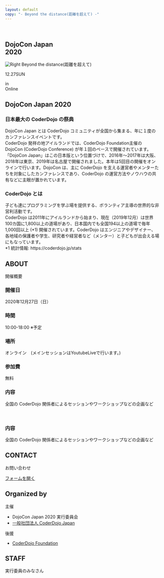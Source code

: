 ```yaml
---
layout: default
copy: "- Beyond the distance(距離を超えて) -"
---
```

<section class="top">
　<link href="/_sass/_variables.sass" rel="stylesheet">
  <!--<img src="{{site.url}}/img/dojocon_brown_oneline.png" alt="DojoConJapan2020" class="top-title-big top-title"
  <img src="{{site.url}}/img/dojocon_brown.png" alt="DojoConJapan2020" class="top-title-small top-title">-->
  <!--<img src="{{site.url}}/img/cloud.png" class="top-cloud" alt="Cloud">-->
  <!--<img src="/img/cover_a.png" alt="(´∀｀*)" class="cover_a">-->
  <h1>DojoCon Japan <br>2020</h1>
  <div class="top-theme"><img src="{{site.url}}/img/svg/right.svg" alt="Right" class="top-right"> Beyond the distance(距離を超えて)</div>
  <p class="top-date">12.27<span>SUN</span></p>
  <p class="top-venue">in<br class="ph">Online<br class="ph"> </p>

  <!--<img src="{{site.url}}/img/home.jpg" alt="(´∀｀*)" class="top-ninja">-->
</section>
<!--<img src="{{site.url}}/img/background.png" class="top-background" alt="Background">-->
<section id="about">
  <h2>DojoCon Japan 2020</h2>
  <div class="text">
    <h3>日本最大の CoderDojo の祭典</h3>
    <p>DojoCon Japan とは CoderDojo コミュニティが全国から集まる、年に１度のカンファレンスイベントです。<br>
CoderDojo 発祥の地アイルランドでは、CoderDojo Foundation主催の DojoCon (CoderDojo Conference) が年１回のペースで開催されています。「DojoCon Japan」はこの日本版という位置づけで、2016年〜2017年は大阪、2018年は東京、2019年は名古屋で開催されました。本年は5回目の開催をオンラインで行います。DojoCon は、主に CoderDojo を支える運営者やメンターたちを対象にしたカンファレンスであり、CoderDojo の運営方法やノウハウの共有などに主眼が置かれています。
</p>
  </div>
  <div class="text">
    <h3>CoderDojo とは</h3>
    <p>子ども達にプログラミングを学ぶ場を提供する、ボランティア主導の世界的な非営利活動です。<br>
    CoderDojo は2011年にアイルランドから始まり、現在（2019年12月）は世界100カ国に1,800以上の道場があり、日本国内でも全国194以上の道場で毎年1,000回以上 (*1) 開催されています。CoderDojo はエンジニアやデザイナー、各地域の保護者や学生、研究者や経営者など（メンター）と子どもが出会える場にもなっています。
<br>*1 統計情報: https://coderdojo.jp/stats</p>
  </div>
  <!--<div class="text">
    <h3>DojoCon Japan 2020 について</h3>
    <p>


初期の段階では Scratch などでプログラミングの場を子どもたちに提供する という 枠組みからスタートするDojoが多かったと思いますが、今ではそれぞれのDojoでその枠組みを超えて様々な活動を提供していたり、様々な子どもたちを対象としていたり、CoderDojoという枠を超えて他の団体や人との関わりや繋がりをもって活動しているDojoもでてきました。そんな新たな取り組みを DojoCon で共有し、それぞれのDojoが「つぎのSTEP」を踏み出せるきっかけになるDojoCon になればと考えています。「つぎのSTEP」を積み重ね、CoderDojo コミュニティが進化していき、子どもたちにとってよりよいプログラミングを学ぶ場になっていくことを願います。
</p>
  </div>-->
</section>
<div class="background-ninja">
<section id="outline">
  <h2>ABOUT</h2>
  <p class="caption">開催概要</p>
  <div class="text">
    <div class="outline-one">
      <h3>開催日</h3>
      <p>2020年12月27日（日）</p>
    </div>
    <div class="outline-one">
      <h3>時間</h3>
      <p>10:00-18:00  ※予定</p>
    </div>
    <div class="outline-one">
      <h3>場所</h3>
      <p>オンライン　(メインセッションはYoutubeLiveで行います。)</p>
    </div>
    <div class="outline-one">
      <h3>参加費</h3>
      <p>無料</p>
    </div>
    <div class="outline-one">
      <h3>内容</h3>
      <p>全国の CoderDojo 関係者によるセッションやワークショップなどの企画など</p>
    </div>
  </div>
　　<div class="outline-one">
    <h3>内容</h3>
    <p>全国の CoderDojo 関係者によるセッションやワークショップなどの企画など</p>
  </div>
  <!--<a href="https://dojocon-japan.doorkeeper.jp/" class="button" target="_blank" rel="noopener">申し込みをする</a>-->
</section>
</div>

<div class="background-ninja">
<section id="contactme">
  <h2>CONTACT</h2>
  <p class="caption">お問い合わせ</p>
  <a href="https://forms.gle/tvDUYUpvZupRcjub7" class="button" target="_blank" rel="noopener">フォームを開く</a>
</section>
</div>

<section id="coderdojo-foundation">
  <h2>Organized by</h2>
  <p class="caption">主催</p>
  <ul class="list-simple">
    <li>DojoCon Japan 2020 実行委員会</li>
    <li><a href="https://coderdojo.jp/" target="_blank" rel="noopener">一般社団法人 CoderDojo Japan</a></li>
  </ul>
  <p class="caption">後援</p>
  <ul class="list-simple">
    <li><a href="https://coderdojo.com/" target="_blank" rel="noopener">CoderDojo Foundation</a></li>
    <!--<li>愛知県教育委員会</li>
    <li>岐阜県教育委員会</li>
    <li>名古屋市教育委員会</li>-->
  </ul>
</section>
<!--<section id="sns">
  <h2>SNS</h2>
</section>-->

<section id="staff">
  <h2>STAFF</h2>
  <p class="caption">実行委員のみなさん</p>
  <!--<div class="flex">
  {% for staff in site.data.staff %}
  <div class="staff">
    {% if staff.site %}
    <a href="{{staff.site}}" target="_blank" rel="nofollow"  rel="noopener">
    {% endif %}
    <div class="staff-image">
      {% if staff.img %}<img src="{{site.url}}/img/staff/{{staff.img}}" alt="{{staff.name}}" loading="lazy">
      {% else %}<img src="{{site.url}}/img/staff/dummy.png" alt="{{staff.name}}" loading="lazy">
      {% endif %}
    </div>
    <p>{{staff.name}}</p>{% if staff.site %}</a>{% endif %}
  </div>
  {% endfor %}
  </div>-->
</section>
